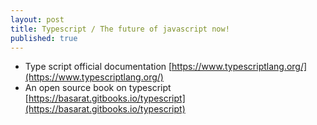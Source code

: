 ```yaml
---
layout: post
title: Typescript / The future of javascript now!
published: true
---
```


* Type script official documentation
[https://www.typescriptlang.org/](https://www.typescriptlang.org/)
* An open source book on typescript
[https://basarat.gitbooks.io/typescript](https://basarat.gitbooks.io/typescript)
